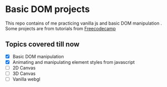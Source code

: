# Basic DOM projects

This repo contains of me practicing vanilla js and basic DOM manipulation . Some projects are from tutorials from [Freecodecamp](https://www.youtube.com/channel/UC8butISFwT-Wl7EV0hUK0BQ)

## Topics covered till now

- [x] Basic DOM manipulation
- [x] Animating and manipulating element styles from javascript
- [ ] 2D Canvas
- [ ] 3D Canvas
- [ ] Vanilla webgl

